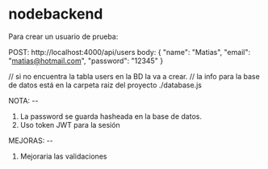 # nodebackend

Para crear un usuario de prueba:

POST: http://localhost:4000/api/users
body: {
	"name": "Matias",
	"email": "matias@hotmail.com",
	"password": "12345"
}

// si no encuentra la tabla users en la BD la va a crear.
// la info para la base de datos está en la carpeta raiz del proyecto ./database.js


NOTA: --
 1) La password se guarda hasheada en la base de datos.
 2) Uso token JWT para la sesión

MEJORAS: --
  1) Mejoraria las validaciones
